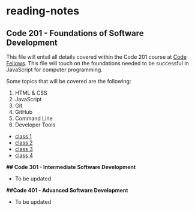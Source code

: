 # reading-notes

## **Code 201 - Foundations of Software Development**

This file will entail all details covered within the Code 201 course at [Code Fellows](https://www.codefellows.org/). This file will touch on the foundations needed to be successful in JavaScript for computer programming.

Some topics that will be covered are the following:

1. HTML & CSS
2. JavaScript
3. Git
4. GitHub
5. Command Line
6. Developer Tools

* [class 1](class-01.md)
* [class 2](class-02.md)
* [class 3](class-03.md)
* [class 4](class-04.md)

**## Code 301 - Intermediate Software Development**

* To be updated

**##Code 401 - Advanced Software Development**

* To be updated
